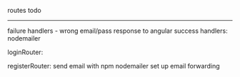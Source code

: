 routes todo
******

failure handlers - wrong email/pass response to angular 
success handlers:
	nodemailer

loginRouter:

registerRouter:
	send email with npm nodemailer
	set up email forwarding


